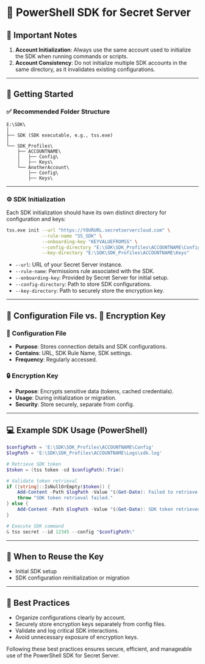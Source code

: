 # 🌟 PowerShell SDK for Secret Server


## 📌 Important Notes

1. **Account Initialization**: Always use the same account used to initialize the SDK when running commands or scripts.
2. **Account Consistency**: Do not initialize multiple SDK accounts in the same directory, as it invalidates existing configurations.

---

## 🚀 Getting Started

### ✅ Recommended Folder Structure

```plaintext
E:\SDK\
│
├── SDK (SDK executable, e.g., tss.exe)
│
└── SDK_Profiles\
    ├── ACCOUNTNAME\
    │   ├── Config\
    │   ├── Keys\
    └── AnotherAccount\
        ├── Config\
        ├── Keys\
```

---

### ⚙️ SDK Initialization

Each SDK initialization should have its own distinct directory for configuration and keys:

```bash
tss.exe init --url "https://YOURURL.secretservercloud.com" \
             --rule-name "SS_SDK" \
             --onboarding-key "KEYVALUEFROMSS" \
             --config-directory "E:\SDK\SDK_Profiles\ACCOUNTNAME\Config" \
             --key-directory "E:\SDK\SDK_Profiles\ACCOUNTNAME\Keys"
```

- `--url`: URL of your Secret Server instance.
- `--rule-name`: Permissions rule associated with the SDK.
- `--onboarding-key`: Provided by Secret Server for initial setup.
- `--config-directory`: Path to store SDK configurations.
- `--key-directory`: Path to securely store the encryption key.

---

## 📁 Configuration File vs. 🔑 Encryption Key

### 📄 Configuration File
- **Purpose**: Stores connection details and SDK configurations.
- **Contains**: URL, SDK Rule Name, SDK settings.
- **Frequency**: Regularly accessed.

### 🔒 Encryption Key
- **Purpose**: Encrypts sensitive data (tokens, cached credentials).
- **Usage**: During initialization or migration.
- **Security**: Store securely, separate from config.

---

## 💻 Example SDK Usage (PowerShell)

```powershell
$configPath = 'E:\SDK\SDK_Profiles\ACCOUNTNAME\Config'
$logPath = 'E:\SDK\SDK_Profiles\ACCOUNTNAME\Logs\sdk.log'

# Retrieve SDK token
$token = (tss token -cd $configPath).Trim()

# Validate token retrieval
if ([string]::IsNullOrEmpty($token)) {
    Add-Content -Path $logPath -Value "$(Get-Date): Failed to retrieve SDK token."
    throw "SDK token retrieval failed."
} else {
    Add-Content -Path $logPath -Value "$(Get-Date): SDK token retrieved successfully."
}

# Execute SDK command
& tss secret --id 12345 --config "$configPath\"
```

---

## 📌 When to Reuse the Key
- Initial SDK setup
- SDK configuration reinitialization or migration

---

## 🚨 Best Practices
- Organize configurations clearly by account.
- Securely store encryption keys separately from config files.
- Validate and log critical SDK interactions.
- Avoid unnecessary exposure of encryption keys.

Following these best practices ensures secure, efficient, and manageable use of the PowerShell SDK for Secret Server.
